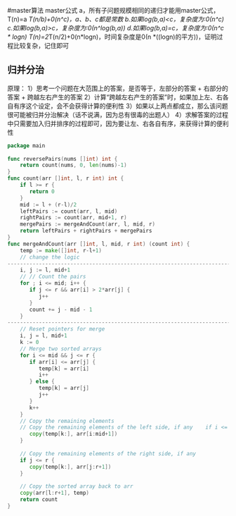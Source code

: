 #master算法
master公式
a，所有子问题规模相同的递归才能用master公式，T(n)=a *T(n/b)+0(n^c)，a、b、c都是常数
b.如果log(b,a)<c，复杂度为:0(n^c)
c.如果log(b,a)>c，复杂度为:0(n^log(b,a))
d.如果log(b,a)=c，复杂度为:0(n^c * logn)
T(n)=2*T(n/2)+0(n*logn)，时间复杂度是0(n *((logn)的平方))，证明过程比较复杂，记住即可
## 归并分治
原理：
1）思考一个问题在大范围上的答案，是否等于，左部分的答案 + 右部分的答案 + 跨越左右产生的答案
2）计算“跨越左右产生的答案”时，如果加上左、右各自有序这个设定，会不会获得计算的便利性
3）如果以上两点都成立，那么该问题很可能被归并分治解决（话不说满，因为总有很毒的出题人）
4）求解答案的过程中只需要加入归并排序的过程即可，因为要让左、右各自有序，来获得计算的便利性
```go
package main  
  
func reversePairs(nums []int) int {  
    return count(nums, 0, len(nums)-1)  
}  
func count(arr []int, l, r int) int {  
    if l >= r {  
       return 0  
    }  
    mid := l + (r-l)/2  
    leftPairs := count(arr, l, mid)  
    rightPairs := count(arr, mid+1, r)  
    mergePairs := mergeAndCount(arr, l, mid, r)  
    return leftPairs + rightPairs + mergePairs  
}  
func mergeAndCount(arr []int, l, mid, r int) (count int) {  
    temp := make([]int, r-l+1)  
    // change the logic
-----------------------------------------------------------------------
    i, j := l, mid+1  
    // // Count the pairs  
    for ; i <= mid; i++ {  
       if j <= r && arr[i] > 2*arr[j] {  
          j++  
       }  
       count += j - mid - 1  
    }  
-----------------------------------------------------------------------
    // Reset pointers for merge  
    i, j = l, mid+1  
    k := 0  
    // Merge two sorted arrays  
    for i <= mid && j <= r {  
       if arr[i] <= arr[j] {  
          temp[k] = arr[i]  
          i++  
       } else {  
          temp[k] = arr[j]  
          j++  
       }  
       k++  
    }  
    // Copy the remaining elements  
    // Copy the remaining elements of the left side, if any    if i <= mid {  
       copy(temp[k:], arr[i:mid+1])  
    }  
  
    // Copy the remaining elements of the right side, if any  
    if j <= r {  
       copy(temp[k:], arr[j:r+1])  
    }  
  
    // Copy the sorted array back to arr  
    copy(arr[l:r+1], temp)  
    return count  
}
```
